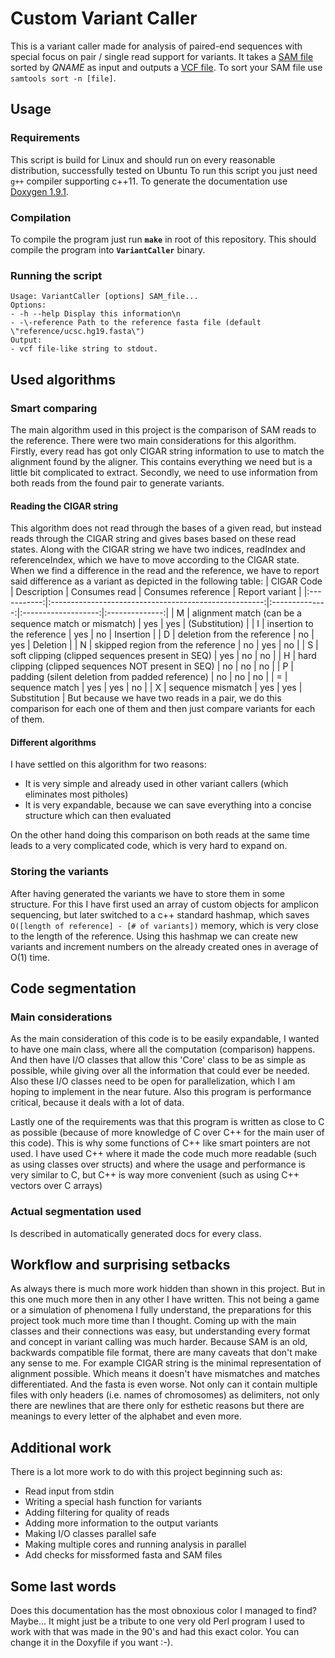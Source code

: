 
# Custom Variant Caller

This is a variant caller made for analysis of paired-end sequences with special focus on pair / single read support for variants.
It takes a [SAM file](https://en.wikipedia.org/wiki/SAM_(file_format)) sorted by *QNAME* as input and outputs a [VCF file](https://en.wikipedia.org/wiki/Variant_Call_Format#cite_ref-2).
To sort your SAM file use `samtools sort -n [file]`.

## Usage

### Requirements

This script is build for Linux and should run on every reasonable distribution, successfully tested on Ubuntu
To run this script you just need `g++` compiler supporting c++11.
To generate the documentation use [Doxygen 1.9.1](https://www.doxygen.nl/index.html).

### Compilation

To compile the program just run **`make`** in root of this repository.
This should compile the program into **`VariantCaller`** binary.

### Running the script

```man
Usage: VariantCaller [options] SAM_file...
Options:
- -h --help Display this information\n
- -\-reference Path to the reference fasta file (default \"reference/ucsc.hg19.fasta\")
Output:
- vcf file-like string to stdout.
```

## Used algorithms

### Smart comparing

The main algorithm used in this project is the comparison of SAM reads to the reference. There were two main considerations for this algorithm.
Firstly, every read has got only CIGAR string information to use to match the alignment found by the aligner. This contains everything we need but is a little bit complicated to extract.
Secondly, we need to use information from both reads from the found pair to generate variants.

#### Reading the CIGAR string

This algorithm does not read through the bases of a given read, but instead reads through the CIGAR string and gives bases based on these read states.
Along with the CIGAR string we have two indices, readIndex and referenceIndex, which we have to move according to the CIGAR state. When we find a difference in the read and the reference, we have to report said difference as a variant as depicted in the following table:
| CIGAR Code  |                      Description                      | Consumes read  | Consumes reference  | Report variant |
|:-----------:|:-----------------------------------------------------:|:--------------:|:-------------------:|:--------------:|
|      M      | alignment match (can be a sequence match or mismatch) |       yes      |         yes         | (Substitution) |
|      I      |               insertion to the reference              |       yes      |         no          |    Insertion   |
|      D      |              deletion from the reference              |       no       |         yes         |    Deletion    |
|      N      |           skipped region from the reference           |       no       |         yes         |       no       |
|      S      |    soft clipping (clipped sequences present in SEQ)   |       yes      |         no          |       no       |
|      H      |  hard clipping (clipped sequences NOT present in SEQ) |       no       |         no          |       no       |
|      P      |    padding (silent deletion from padded reference)    |       no       |         no          |       no       |
|      =      |                     sequence match                    |       yes      |         yes         |       no       |
|      X      |                   sequence mismatch                   |       yes      |         yes         |  Substitution  |
But because we have two reads in a pair, we do this comparison for each one of them and then just compare variants for each of them.

#### Different algorithms

I have settled on this algorithm for two reasons:

- It is very simple and already used in other variant callers (which eliminates most pitholes)
- It is very expandable, because we can save everything into a concise structure which can then evaluated

On the other hand doing this comparison on both reads at the same time leads to a very complicated code, which is very hard to expand on.

### Storing the variants

After having generated the variants we have to store them in some structure. For this I have first used an array of custom objects for amplicon sequencing, but later switched to a c++ standard hashmap, which saves `O([length of reference] - [# of variants])` memory, which is very close to the length of the reference.
Using this hashmap we can create new variants and increment numbers on the already created ones in average of O(1) time.

## Code segmentation

### Main considerations

As the main consideration of this code is to be easily expandable, I wanted to have one main class, where all the computation (comparison) happens. And then have I/O classes that allow this 'Core' class to be as simple as possible, while giving over all the information that could ever be needed. Also these I/O classes need to be open for parallelization, which I am hoping to implement in the near future.
Also this program is performance critical, because it deals with a lot of data.

Lastly one of the requirements was that this program is written as close to C as possible (because of more knowledge of C over C++ for the main user of this code). This is why some functions of C++ like smart pointers are not used. I have used C++ where it made the code much more readable (such as using classes over structs) and where the usage and performance is very similar to C, but C++ is way more convenient (such as using C++ vectors over C arrays)

### Actual segmentation used

Is described in automatically generated docs for every class.

## Workflow and surprising setbacks

As always there is much more work hidden than shown in this project. But in this one much more then in any other I have written.
This not being a game or a simulation of phenomena I fully understand, the preparations for this project took much more time than I thought. Coming up with the main classes and their connections was easy, but understanding every format and concept in variant calling was much harder.
Because SAM is an old, backwards compatible file format, there are many caveats that don't make any sense to me. For example CIGAR string is the minimal representation of alignment possible. Which means it doesn't have mismatches and matches differentiated.
And the fasta is even worse. Not only can it contain multiple files with only headers (i.e. names of chromosomes) as delimiters, not only there are newlines that are there only for esthetic reasons but there are meanings to every letter of the alphabet and even more.

## Additional work

There is a lot more work to do with this project beginning such as:

- Read input from stdin
- Writing a special hash function for variants
- Adding filtering for quality of reads
- Adding more information to the output variants
- Making I/O classes parallel safe
- Making multiple cores and running analysis in parallel
- Add checks for missformed fasta and SAM files

## Some last words

Does this documentation has the most obnoxious color I managed to find? Maybe... It might just be a tribute to one very old Perl program I used to work with that was made in the 90's and had this exact color. You can change it in the Doxyfile if you want :-).
